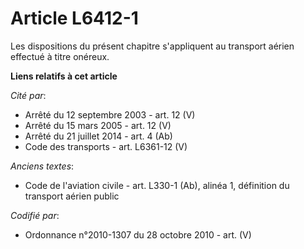 # Article L6412-1

Les dispositions du présent chapitre s'appliquent au transport aérien effectué à titre onéreux.

**Liens relatifs à cet article**

_Cité par_:

  - Arrêté du 12 septembre 2003 - art. 12 (V)
  - Arrêté du 15 mars 2005 - art. 12 (V)
  - Arrêté du 21 juillet 2014 - art. 4 (Ab)
  - Code des transports - art. L6361-12 (V)

_Anciens textes_:

  - Code de l'aviation civile - art. L330-1 (Ab), alinéa 1, définition du transport aérien public

_Codifié par_:

  - Ordonnance n°2010-1307 du 28 octobre 2010 - art. (V)
